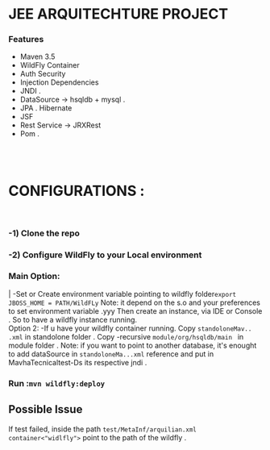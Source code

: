 # JEE ARQUITECHTURE PROJECT  
### Features
- Maven 3.5
- WildFly Container
- Auth Security
- Injection Dependencies 
- JNDI .
- DataSource -> hsqldb + mysql .
- JPA . Hibernate
- JSF
- Rest Service -> JRXRest
- Pom .

<br></br>
# CONFIGURATIONS : <br></br>
### -1) Clone the repo 
### -2) Configure WildFly to your Local environment
 ### Main Option:
  | -Set or Create environment variable pointing to wildfly folder```export JBOSS_HOME = PATH/WildFLy```
       Note: it depend on the s.o and your preferences to set environment variable .yyy
    Then create an instance, via IDE or Console . So to have a wildfly instance running.   
 Option 2:
    -If u have your wildfly container running. 
      Copy    ```standoloneMav.. .xml```  in standolone folder .
      Copy -recursive ```module/org/hsqldb/main ```  in module folder .
         Note:  if you want to point to another database, it's enought to add dataSource in ```standoloneMa...xml``` reference                 and put in MavhaTecnicaltest-Ds its respective jndi .
          
### Run :```mvn wildfly:deploy```

## Possible Issue
If test failed, inside the path 
```test/MetaInf/arquilian.xml container<"widlfly">```
point to the path of the wildfly .
